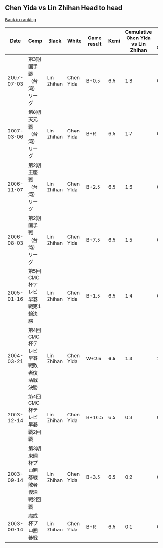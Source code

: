 ## Chen Yida vs Lin Zhihan Head to head

[Back to ranking](../../index.md)




| **Date** | **Comp** | **Black** | **White** | **Game result** | **Komi** | **Cumulative Chen Yida vs Lin Zhihan** | **Chen Yida streak** | **Lin Zhihan streak** | 
| --- | --- | --- | --- | --- | --- | --- | --- | --- |
| 2007-07-03 | 第3期国手戦（台湾）リーグ | Lin Zhihan | Chen Yida | B+0.5 | 6.5 | 1:8 | 0 | 5 | 
| 2007-03-06 | 第6期天元戦（台湾）リーグ | Lin Zhihan | Chen Yida | B+R | 6.5 | 1:7 | 0 | 4 | 
| 2006-11-07 | 第2期王座戦（台湾）リーグ | Lin Zhihan | Chen Yida | B+2.5 | 6.5 | 1:6 | 0 | 3 | 
| 2006-08-03 | 第2期国手戦（台湾）リーグ | Lin Zhihan | Chen Yida | B+7.5 | 6.5 | 1:5 | 0 | 2 | 
| 2005-01-16 | 第5回CMC杯テレビ早碁戦第1輪決勝 | Lin Zhihan | Chen Yida | B+1.5 | 6.5 | 1:4 | 0 | 1 | 
| 2004-03-21 | 第4回CMC杯テレビ早碁戦敗者復活戦決勝 | Lin Zhihan | Chen Yida | W+2.5 | 6.5 | 1:3 | 1 | 0 | 
| 2003-12-14 | 第4回CMC杯テレビ早碁戦2回戦 | Lin Zhihan | Chen Yida | B+16.5 | 6.5 | 0:3 | 0 | 3 | 
| 2003-09-14 | 第3期東鋼杯プロ囲碁戦敗者復活戦2回戦 | Lin Zhihan | Chen Yida | B+3.5 | 6.5 | 0:2 | 0 | 2 | 
| 2003-06-14 | 魔戒杯プロ囲碁戦 | Lin Zhihan | Chen Yida | B+R | 6.5 | 0:1 | 0 | 1 |




